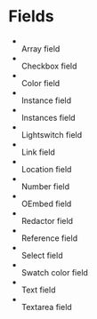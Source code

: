 # Fields

<ul class="tcfFieldGrid">
  <li>
    <router-link to="/fields/array">
      <div class="tcfFieldGrid--imageMask">
        <img :src="require('./images/array-field-01.png')" />
      </div>
      <div class="tcfFieldGrid--caption">Array field</div>
    </router-link>
  </li>
  <li>
    <router-link to="/fields/checkbox">
      <div class="tcfFieldGrid--imageMask">
        <img :src="require('./images/checkbox-field-01.png')" />
      </div>
      <div class="tcfFieldGrid--caption">Checkbox field</div>
    </router-link>
  </li>
  <li>
    <router-link to="/fields/color">
      <div class="tcfFieldGrid--imageMask">
        <img :src="require('./images/color-field-01.png')" />
      </div>
      <div class="tcfFieldGrid--caption">Color field</div>
    </router-link>
  </li>
  <li>
    <router-link to="/fields/instance">
      <div class="tcfFieldGrid--imageMask">
        <img :src="require('./images/instance-field-01.png')" />
      </div>
      <div class="tcfFieldGrid--caption">Instance field</div>
    </router-link>
  </li>
  <li>
    <router-link to="/fields/instances">
      <div class="tcfFieldGrid--imageMask">
        <img :src="require('./images/instances-field-01.png')" />
      </div>
      <div class="tcfFieldGrid--caption">Instances field</div>
    </router-link>
  </li>
  <li>
    <router-link to="/fields/lightswitch">
      <div class="tcfFieldGrid--imageMask">
        <img :src="require('./images/lightswitch-field-01.png')" />
      </div>
      <div class="tcfFieldGrid--caption">Lightswitch field</div>
    </router-link>
  </li>
  <li>
    <router-link to="/fields/link">
      <div class="tcfFieldGrid--imageMask">
        <img :src="require('./images/link-field-01.png')" />
      </div>
      <div class="tcfFieldGrid--caption">Link field</div>
    </router-link>
  </li>
  <li>
    <router-link to="/fields/location">
      <div class="tcfFieldGrid--imageMask">
        <img :src="require('./images/location-field-01.png')" />
      </div>
      <div class="tcfFieldGrid--caption">Location field</div>
    </router-link>
  </li>
  <li>
    <router-link to="/fields/number">
      <div class="tcfFieldGrid--imageMask">
        <img :src="require('./images/text-field-01.png')" />
      </div>
      <div class="tcfFieldGrid--caption">Number field</div>
    </router-link>
  </li>
  <li>
    <router-link to="/fields/oembed">
      <div class="tcfFieldGrid--imageMask">
        <img :src="require('./images/oembed-field-01.png')" />
      </div>
      <div class="tcfFieldGrid--caption">OEmbed field</div>
    </router-link>
  </li>
  <li>
    <router-link to="/fields/redactor">
      <div class="tcfFieldGrid--imageMask">
        <img :src="require('./images/redactor-field-01.png')" />
      </div>
      <div class="tcfFieldGrid--caption">Redactor field</div>
    </router-link>
  </li>
  <li>
    <router-link to="/fields/reference">
      <div class="tcfFieldGrid--imageMask">
        <img :src="require('./images/reference-field-01.png')" />
      </div>
      <div class="tcfFieldGrid--caption">Reference field</div>
    </router-link>
  </li>
  <li>
    <router-link to="/fields/select">
      <div class="tcfFieldGrid--imageMask">
        <img :src="require('./images/select-field-01.png')" />
      </div>
      <div class="tcfFieldGrid--caption">Select field</div>
    </router-link>
  </li>
  <li>
    <router-link to="/fields/swatch-color">
      <div class="tcfFieldGrid--imageMask">
        <img :src="require('./images/swatch-color-field-01.png')" />
      </div>
      <div class="tcfFieldGrid--caption">Swatch color field</div>
    </router-link>
  </li>
  <li>
    <router-link to="/fields/text">
      <div class="tcfFieldGrid--imageMask">
        <img :src="require('./images/text-field-01.png')" />
      </div>
      <div class="tcfFieldGrid--caption">Text field</div>
    </router-link>
  </li>
  <li>
    <router-link to="/fields/textarea">
      <div class="tcfFieldGrid--imageMask">
        <img :src="require('./images/textarea-field-01.png')" />
      </div>
      <div class="tcfFieldGrid--caption">Textarea field</div>
    </router-link>
  </li>
</ul>
